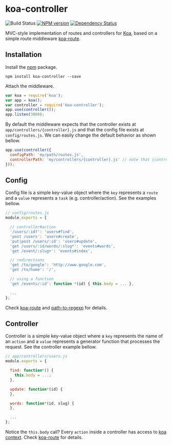 # koa-controller

![Build Status](https://travis-ci.org/xpepermint/koa-controller.svg?branch=master)&nbsp;[![NPM version](https://badge.fury.io/js/koa-controller.svg)](http://badge.fury.io/js/koa-controller)&nbsp;[![Dependency Status](https://gemnasium.com/xpepermint/koa-controller.svg)](https://gemnasium.com/xpepermint/koa-controller)

MVC-style implementation of routes and controllers for [Koa](https://github.com/koajs/koa), based on a simple route middleware [koa-route](https://github.com/koajs/route).

## Installation

Install the [npm](https://www.npmjs.org/package/koa-controller) package.

```
npm install koa-controller --save
```

Attach the middleware.

```js
var koa = require('koa');
var app = koa();
var controller = require('koa-controller');
app.use(controller());
app.listen(3000);
```

By default the middleware expects that the controller exists at `app/controllers/{controller}.js` and that the config file exists at `config/routes.js`. We can easily change the default behavior as shown bellow.

```js
app.use(controller({
  configPath: 'my/path/routes.js',
  controllerPath: 'my/controllers/{controller}.js' // note that {controller} is a variable thus you should use it
}));
```

## Config

Config file is a simple key-value object where the `key` represents a `route` and a `value` represents a `task` (e.g. controller/action). See the examples bellow.

```js
// config/routes.js
module.exports = {

  // controller#action
  '/users/:id?': 'users#find',
  'post /users': 'users#create',
  'put|post /users/:id': 'users#update',
  'get /users/:id/words/:slug*': 'events#words',
  'get /event/:slug+': 'events#index',

  // redirections
  'get /to/google': 'http://www.google.com',
  'get /to/home': '/',

  // using a function
  'get /events/:id': function *(id) { this.body = ... },

  ...
};
```

Check [koa-route](https://github.com/koajs/route) and [path-to-regexp](https://github.com/component/path-to-regexp) for details.

## Controller

Controller is a simple key-value object where a `key` represents the name of an `action` and a `value` represents a generator function that processes the request. See the controller example bellow.

```js
// app/controllers/users.js
module.exports = {

  find: function*() {
    this.body = ...;
  },

  update: function*(id) {
  },

  words: function*(id, slug) {
  },

  ...
};
```

Notice the `this.body` call? Every `action` inside a controller has access to [koa context](http://koajs.com/#context). Check [koa-route](https://github.com/koajs/route) for details.

